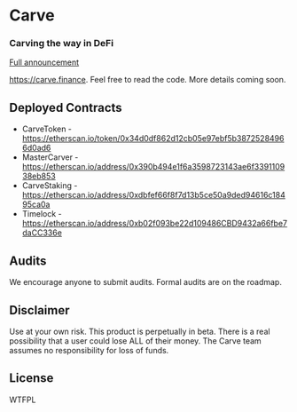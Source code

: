 # Carve
### Carving the way in DeFi

[Full announcement](https://medium.com/@carve.finance/26915a3219a5)

https://carve.finance. Feel free to read the code. More details coming soon.

## Deployed Contracts

- CarveToken - https://etherscan.io/token/0x34d0df862d12cb05e97ebf5b38725284966d0ad6
- MasterCarver - https://etherscan.io/address/0x390b494e1f6a3598723143ae6f339110938eb853
- CarveStaking - https://etherscan.io/address/0xdbfef66f8f7d13b5ce50a9ded94616c18495ca0a
- Timelock - https://etherscan.io/address/0xb02f093be22d109486CBD9432a66fbe7daCC336e

## Audits

We encourage anyone to submit audits. Formal audits are on the roadmap.

## Disclaimer

Use at your own risk. This product is perpetually in beta. There is a real possibility that a user could lose ALL of their money. The Carve team assumes no responsibility for loss of funds.

## License

WTFPL